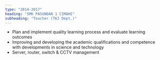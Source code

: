 ```yaml
---
type: "2014-2017"
heading: "SMK PASUNDAN 1 CIMAHI"
subheading: "Teacher (TKJ Dept.)"
---
```

- Plan and implement quality learning process and evaluate learning outcomes
- Improving and developing the academic qualifications and competence with developments in science and technology
- Server, router, switch & CCTV management
